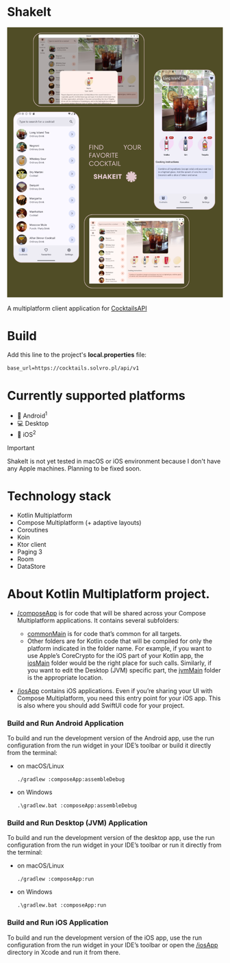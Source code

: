 # ShakeIt
![Screen 1](/screenshots/banner.png "Screen 1")

A multiplatform client application for [CocktailsAPI](https://cocktails.solvro.pl/)

# Build
Add this line to the project's **local.properties** file:
```
base_url=https://cocktails.solvro.pl/api/v1
```

# Currently supported platforms
- :iphone: Android<sup>1</sup>
- :computer: Desktop
- :green_apple: iOS<sup>2</sup>

> [!IMPORTANT]
> ShakeIt is not yet tested in macOS or iOS environment because I don't have any Apple machines.
> Planning to be fixed soon.

# Technology stack
* Kotlin Multiplatform
* Compose Multiplatform (+ adaptive layouts)
* Coroutines
* Koin
* Ktor client
* Paging 3
* Room
* DataStore

# About Kotlin Multiplatform project.

* [/composeApp](./composeApp/src) is for code that will be shared across your Compose Multiplatform applications.
  It contains several subfolders:
  - [commonMain](./composeApp/src/commonMain/kotlin) is for code that’s common for all targets.
  - Other folders are for Kotlin code that will be compiled for only the platform indicated in the folder name.
    For example, if you want to use Apple’s CoreCrypto for the iOS part of your Kotlin app,
    the [iosMain](./composeApp/src/iosMain/kotlin) folder would be the right place for such calls.
    Similarly, if you want to edit the Desktop (JVM) specific part, the [jvmMain](./composeApp/src/jvmMain/kotlin)
    folder is the appropriate location.

* [/iosApp](./iosApp/iosApp) contains iOS applications. Even if you’re sharing your UI with Compose Multiplatform,
  you need this entry point for your iOS app. This is also where you should add SwiftUI code for your project.

### Build and Run Android Application

To build and run the development version of the Android app, use the run configuration from the run widget
in your IDE’s toolbar or build it directly from the terminal:
- on macOS/Linux
  ```shell
  ./gradlew :composeApp:assembleDebug
  ```
- on Windows
  ```shell
  .\gradlew.bat :composeApp:assembleDebug
  ```

### Build and Run Desktop (JVM) Application

To build and run the development version of the desktop app, use the run configuration from the run widget
in your IDE’s toolbar or run it directly from the terminal:
- on macOS/Linux
  ```shell
  ./gradlew :composeApp:run
  ```
- on Windows
  ```shell
  .\gradlew.bat :composeApp:run
  ```

### Build and Run iOS Application

To build and run the development version of the iOS app, use the run configuration from the run widget
in your IDE’s toolbar or open the [/iosApp](./iosApp) directory in Xcode and run it from there.
